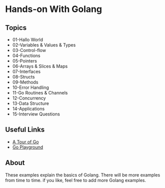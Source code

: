 # Hands-on With Golang

## Topics
- 01-Hallo World
- 02-Variables & Values & Types
- 03-Control-flow
- 04-Functions
- 05-Pointers
- 06-Arrays & Slices & Maps
- 07-Interfaces
- 08-Structs
- 09-Methods
- 10-Error Handling
- 11-Go Routines & Channels
- 12-Concurrency
- 13-Data Structure
- 14-Applications
- 15-Interview Questions

## Useful Links
- [A Tour of Go](http://tour.golang.org/#1)
- [Go Playground](http://play.golang.org/)

## About
These examples explain the basics of Golang. There will be more examples from time to time.
if you like, feel free to add more Golang examples.
